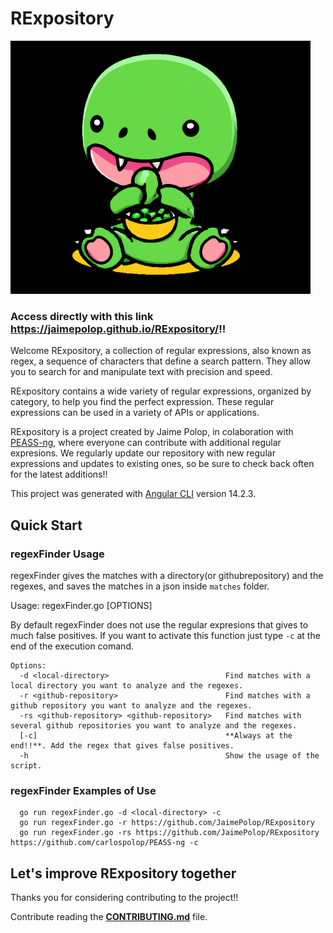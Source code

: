 # RExpository

<img src="REx/src/assets/GreenRexPeas.png" width="480">

### Access directly with this link https://jaimepolop.github.io/RExpository/!!


Welcome RExpository, a collection of regular expressions, also known as regex, a sequence of characters that define a search pattern. They allow you to search for and manipulate text with precision and speed.

RExpository contains a wide variety of regular expressions, organized by category, to help you find the perfect expression. These regular expressions can be used in a variety of APIs or applications.

RExpository is a project created by Jaime Polop, in colaboration with [PEASS-ng](https://github.com/carlospolop/PEASS-ng), where everyone can contribute with additional regular expresions. We regularly update our repository with new regular expressions and updates to existing ones, so be sure to check back often for the latest additions!! 


This project was generated with [Angular CLI](https://github.com/angular/angular-cli) version 14.2.3.

## Quick Start
### regexFinder Usage

regexFinder gives the matches with a directory(or githubrepository) and the regexes, and saves the matches in a json inside ```matches``` folder.

Usage: regexFinder.go [OPTIONS]

By default regexFinder does not use the regular expresions that gives to much false positives. If you want to activate this function just type ```-c``` at the end of the execution comand.
```
Options:
  -d <local-directory>                          Find matches with a local directory you want to analyze and the regexes.
  -r <github-repository>                        Find matches with a github repository you want to analyze and the regexes.
  -rs <github-repository> <github-repository>   Find matches with several github repositories you want to analyze and the regexes.
  [-c]                                          **Always at the end!!**. Add the regex that gives false positives.
  -h                                            Show the usage of the script. 
```

### regexFinder Examples of Use

```
  go run regexFinder.go -d <local-directory> -c
  go run regexFinder.go -r https://github.com/JaimePolop/RExpository
  go run regexFinder.go -rs https://github.com/JaimePolop/RExpository https://github.com/carlospolop/PEASS-ng -c
```


## Let's improve RExpository together

Thanks you for considering contributing to the project!!

Contribute reading the **[CONTRIBUTING.md](https://github.com/JaimePolop/RExpository/blob/main/CONTRIBUTING.md)** file.
